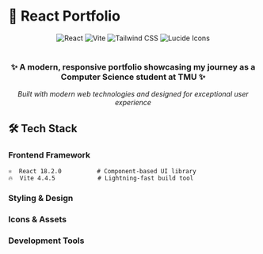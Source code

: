 # 🚀 React Portfolio
<div align="center">
  <img src="https://img.shields.io/badge/React-18.2.0-61DAFB?style=for-the-badge&logo=react&logoColor=white" alt="React" />
  <img src="https://img.shields.io/badge/Vite-4.4.5-646CFF?style=for-the-badge&logo=vite&logoColor=white" alt="Vite" />
  <img src="https://img.shields.io/badge/Tailwind_CSS-3.3.3-38B2AC?style=for-the-badge&logo=tailwind-css&logoColor=white" alt="Tailwind CSS" />
  <img src="https://img.shields.io/badge/Lucide_Icons-0.263.1-000000?style=for-the-badge&logo=lucide&logoColor=white" alt="Lucide Icons" />
</div>
<br />
<div align="center">
  <h3>✨ A modern, responsive portfolio showcasing my journey as a Computer Science student at TMU ✨</h3>
  <p><em>Built with modern web technologies and designed for exceptional user experience</em></p>
</div>

## 🛠️ Tech Stack
### Frontend Framework
```
⚛️  React 18.2.0          # Component-based UI library
🔥  Vite 4.4.5            # Lightning-fast build tool
```

### Styling & Design


### Icons & Assets


### Development Tools

